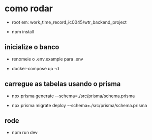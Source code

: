 # como rodar

* root em: work_time_record_ic0045/wtr_backend_project 
  
- npm install

## inicialize o banco

- renomeie o .env.example para .env

- docker-compose up -d

## carregue as tabelas usando o prisma 

- npx prisma generate --schema=./src/prisma/schema.prisma

- npx prisma migrate deploy --schema=./src/prisma/schema.prisma

## rode

- npm run dev


